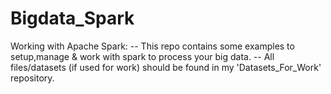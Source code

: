 # Bigdata_Spark
Working with Apache Spark:
-- This repo contains some examples to setup,manage & work with spark to process your big data.
-- All files/datasets (if used for work) should be found in my 'Datasets_For_Work' repository.

